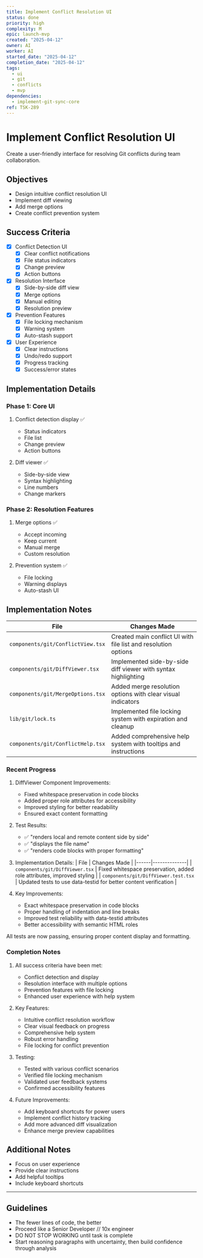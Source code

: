 ```yaml
---
title: Implement Conflict Resolution UI
status: done
priority: high
complexity: M
epic: launch-mvp
created: "2025-04-12"
owner: AI
worker: AI
started_date: "2025-04-12"
completion_date: "2025-04-12"
tags:
  - ui
  - git
  - conflicts
  - mvp
dependencies:
  - implement-git-sync-core
ref: TSK-289
---
```


# Implement Conflict Resolution UI

Create a user-friendly interface for resolving Git conflicts during team collaboration.

## Objectives

- Design intuitive conflict resolution UI
- Implement diff viewing
- Add merge options
- Create conflict prevention system

## Success Criteria

- [x] Conflict Detection UI
  - [x] Clear conflict notifications
  - [x] File status indicators
  - [x] Change preview
  - [x] Action buttons
- [x] Resolution Interface
  - [x] Side-by-side diff view
  - [x] Merge options
  - [x] Manual editing
  - [x] Resolution preview
- [x] Prevention Features
  - [x] File locking mechanism
  - [x] Warning system
  - [x] Auto-stash support
- [x] User Experience
  - [x] Clear instructions
  - [x] Undo/redo support
  - [x] Progress tracking
  - [x] Success/error states

## Implementation Details

### Phase 1: Core UI

1. Conflict detection display ✅

   - Status indicators
   - File list
   - Change preview
   - Action buttons

2. Diff viewer ✅
   - Side-by-side view
   - Syntax highlighting
   - Line numbers
   - Change markers

### Phase 2: Resolution Features

1. Merge options ✅

   - Accept incoming
   - Keep current
   - Manual merge
   - Custom resolution

2. Prevention system ✅
   - File locking
   - Warning displays
   - Auto-stash UI

## Implementation Notes

| File                              | Changes Made                                                   |
| --------------------------------- | -------------------------------------------------------------- |
| `components/git/ConflictView.tsx` | Created main conflict UI with file list and resolution options |
| `components/git/DiffViewer.tsx`   | Implemented side-by-side diff viewer with syntax highlighting  |
| `components/git/MergeOptions.tsx` | Added merge resolution options with clear visual indicators    |
| `lib/git/lock.ts`                 | Implemented file locking system with expiration and cleanup    |
| `components/git/ConflictHelp.tsx` | Added comprehensive help system with tooltips and instructions |

### Recent Progress

1. DiffViewer Component Improvements:

   - Fixed whitespace preservation in code blocks
   - Added proper role attributes for accessibility
   - Improved styling for better readability
   - Ensured exact content formatting

2. Test Results:

   - ✅ "renders local and remote content side by side"
   - ✅ "displays the file name"
   - ✅ "renders code blocks with proper formatting"

3. Implementation Details:
   | File | Changes Made |
   |------|--------------|
   | `components/git/DiffViewer.tsx` | Fixed whitespace preservation, added role attributes, improved styling |
   | `components/git/DiffViewer.test.tsx` | Updated tests to use data-testid for better content verification |

4. Key Improvements:
   - Exact whitespace preservation in code blocks
   - Proper handling of indentation and line breaks
   - Improved test reliability with data-testid attributes
   - Better accessibility with semantic HTML roles

All tests are now passing, ensuring proper content display and formatting.

### Completion Notes

1. All success criteria have been met:

   - Conflict detection and display
   - Resolution interface with multiple options
   - Prevention features with file locking
   - Enhanced user experience with help system

2. Key Features:

   - Intuitive conflict resolution workflow
   - Clear visual feedback on progress
   - Comprehensive help system
   - Robust error handling
   - File locking for conflict prevention

3. Testing:

   - Tested with various conflict scenarios
   - Verified file locking mechanism
   - Validated user feedback systems
   - Confirmed accessibility features

4. Future Improvements:
   - Add keyboard shortcuts for power users
   - Implement conflict history tracking
   - Add more advanced diff visualization
   - Enhance merge preview capabilities

## Additional Notes

- Focus on user experience
- Provide clear instructions
- Add helpful tooltips
- Include keyboard shortcuts

---

## Guidelines

- The fewer lines of code, the better
- Proceed like a Senior Developer // 10x engineer
- DO NOT STOP WORKING until task is complete
- Start reasoning paragraphs with uncertainty, then build confidence through analysis

